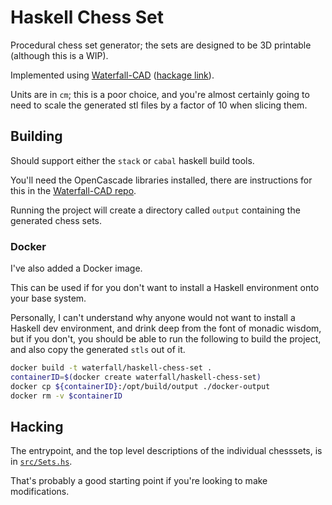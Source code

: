 # Haskell Chess Set

Procedural chess set generator; the sets are designed to be 3D printable (although this is a WIP).

Implemented using [Waterfall-CAD](https://github.com/joe-warren/opencascade-hs/) ([hackage link](https://hackage.haskell.org/package/waterfall-cad)).

Units are in `cm`; this is a poor choice, and you're almost certainly going to need to scale the generated stl files by a factor of 10 when slicing them.

## Building 

Should support either the `stack` or `cabal` haskell build tools. 

You'll need the OpenCascade libraries installed, there are instructions for this in the [Waterfall-CAD repo](https://github.com/joe-warren/opencascade-hs/?tab=readme-ov-file#installing-dependencies).

Running the project will create a directory called `output` containing the generated chess sets. 

### Docker

I've also added a Docker image. 

This can be used if for you don't want to install a Haskell environment onto your base system. 

Personally, I can't understand why anyone would not want to install a Haskell dev environment, and drink deep from the font of monadic wisdom, but if you don't, you should be able to run the following to build the project, and also copy the generated `stls` out of it.


``` bash
docker build -t waterfall/haskell-chess-set .
containerID=$(docker create waterfall/haskell-chess-set)
docker cp ${containerID}:/opt/build/output ./docker-output
docker rm -v $containerID
```

## Hacking

The entrypoint, and the top level descriptions of the individual chesssets, is in [`src/Sets.hs`](src/Sets.hs). 

That's probably a good starting point if you're looking to make modifications.

